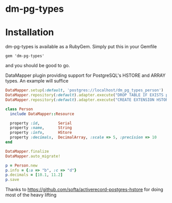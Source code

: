# dm-pg-types

# Installation

dm-pg-types is available as a RubyGem. Simply put this in your Gemfile

```
gem 'dm-pg-types'
```

and you should be good to go.

DataMapper plugin providing support for PostgreSQL's HSTORE and ARRAY types. An example will suffice

```ruby
DataMapper.setup(:default, 'postgres://localhost/dm_pg_types_person')
DataMapper.repository(:default).adapter.execute("DROP TABLE IF EXISTS people")
DataMapper.repository(:default).adapter.execute("CREATE EXTENSION HSTORE")

class Person
  include DataMapper::Resource

  property :id,        Serial
  property :name,      String
  property :info,      HStore
  property :decimals,  DecimalArray, :scale => 5, :precision => 10
end

DataMapper.finalize
DataMapper.auto_migrate!

p = Person.new
p.info = {:a => "b", :c => "d"}
p.decimals = [10.1, 11.2]
p.save

```

Thanks to https://github.com/softa/activerecord-postgres-hstore for doing most of the heavy lifting


